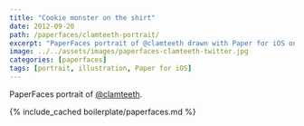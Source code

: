 ```yaml
---
title: "Cookie monster on the shirt"
date: 2012-09-20
path: /paperfaces/clamteeth-portrait/
excerpt: "PaperFaces portrait of @clamteeth drawn with Paper for iOS on an iPad."
image: ../../assets/images/paperfaces-clamteeth-twitter.jpg
categories: [paperfaces]
tags: [portrait, illustration, Paper for iOS]
---
```


PaperFaces portrait of [@clamteeth](https://twitter.com/clamteeth).

{% include_cached boilerplate/paperfaces.md %}
